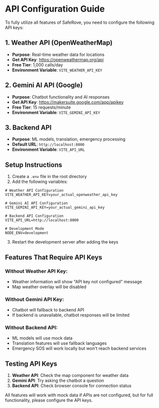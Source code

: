 # API Configuration Guide

To fully utilize all features of SafeRove, you need to configure the following API keys:

## 1. Weather API (OpenWeatherMap)
- **Purpose**: Real-time weather data for locations
- **Get API Key**: https://openweathermap.org/api
- **Free Tier**: 1,000 calls/day
- **Environment Variable**: `VITE_WEATHER_API_KEY`

## 2. Gemini AI API (Google)
- **Purpose**: Chatbot functionality and AI responses
- **Get API Key**: https://makersuite.google.com/app/apikey
- **Free Tier**: 15 requests/minute
- **Environment Variable**: `VITE_GEMINI_API_KEY`

## 3. Backend API
- **Purpose**: ML models, translation, emergency processing
- **Default URL**: `http://localhost:8000`
- **Environment Variable**: `VITE_API_URL`

## Setup Instructions

1. Create a `.env` file in the root directory
2. Add the following variables:

```env
# Weather API Configuration
VITE_WEATHER_API_KEY=your_actual_openweather_api_key

# Gemini AI API Configuration  
VITE_GEMINI_API_KEY=your_actual_gemini_api_key

# Backend API Configuration
VITE_API_URL=http://localhost:8000

# Development Mode
NODE_ENV=development
```

3. Restart the development server after adding the keys

## Features That Require API Keys

### Without Weather API Key:
- Weather information will show "API key not configured" message
- Map weather overlay will be disabled

### Without Gemini API Key:
- Chatbot will fallback to backend API
- If backend is unavailable, chatbot responses will be limited

### Without Backend API:
- ML models will use mock data
- Translation features will use fallback languages
- Emergency SOS will work locally but won't reach backend services

## Testing API Keys

1. **Weather API**: Check the map component for weather data
2. **Gemini API**: Try asking the chatbot a question
3. **Backend API**: Check browser console for connection status

All features will work with mock data if APIs are not configured, but for full functionality, please configure the API keys.




